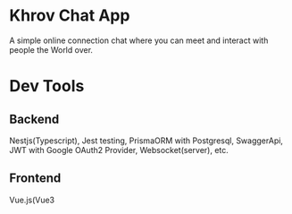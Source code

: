 # Khrov Chat App
A simple online connection chat where you can meet and interact with people the World over.

# Dev Tools
  ## Backend
  Nestjs(Typescript), Jest testing, PrismaORM with Postgresql, SwaggerApi, JWT with Google OAuth2 Provider, Websocket(server), etc.
  ## Frontend
  Vue.js(Vue3<script setup> Typescript), Pinia, Vitest unit testing, Cypress E2E testing, Websocket(client), etc.
  ## Deployment
  See a live usage of the code upgraded to an SSR/SSG (Quasar Vue) in the Official Khrov Chat website https://khrovchat.com
  Deployment service: AWS


# Legals
This App is provided as is with no Guarantee whatsoever. Cloning, testing or whatever you chose to do with it is at your own risk. I will not be held liable for any damages, losses or misfortune that may arise due to your usage. By cloning from this Github repo, you are agreeing to the aforementioned Terms.

# Test Procedure (POSIX only), (Requires up-to-date Docker Compose with root access)
1. Run the following command to clone and set the right PWD
```bash
git clone https://github.com/Adinkra-Ideas/khrov-chat.git && cd khrov-chat
```
2. Run the following command to rename the file named 'dotenv' to '.env' without the quotes
```bash
mv ./dotenv ./.env
```
3. Free ports 5432, 8080 and 3000 on your local machine by shutting down any Process that is using them
```bash
sudo fuser -k 5432/tcp
sudo fuser -k 8080/tcp
sudo fuser -k 3000/tcp
```
Hint: Depending on whether these Ports were currently in use, you might have to wait for up to 5 mins for them to become available again for use.

4. Ensure all Docker instances are removed.

5. run the setup with the Makefile command.
```bash
make up
```
On successful completion, you should see the following:
> ✔ Network khrovChat-net  Created
> 
> ✔ Volume "postgre"       Created
> 
> ✔ Container admine       Started
> 
> ✔ Container postgre      Healthy
> 
> ✔ Container nestj        Started 

IMPORTANT: If for some reason, the initial run failed, or you need to repeat the process a second time, you must check inside the path srcs/postgres/ to see if a directory named 'postgre' (without the quotes) has been created. If yes, you mest delete this directory (srcs/postgres/postgre) before repeating the 'make up' command. Failure to do this might prevent the execution of the Prisma seed which is supposed to create fake users and channels for initial tests.


6. Three Docker containers will be created. Adminer, Nestjs and Postgres. Ignore those if you dont know what they mean. Upon startup, the Database will be populated with test users but you must wait for about a minute for the Nestjs underlying server to be fully ready, then open your browser and visit localhost:3000

Hint: If the webpage says 'ERR_EMPTY_RESPONSE' and your browser console shows error 
> crbug/1173575, non-JS module files deprecated.

It simply means the Nestjs service is not yet fully up. Depending on your Machine's capability, it might take up to 5 minutes or more. Keep reloading the page.


Collaborators are welcome.  

## Credit
- Author - [Daniel Uyi](https://khrov.com)
- License - [MIT licensed](LICENSE).
